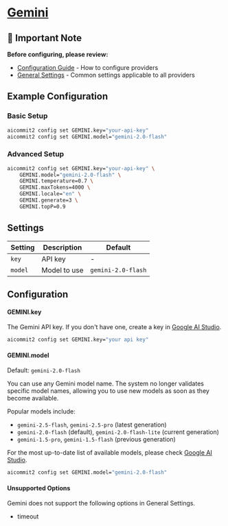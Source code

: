 # <a href="https://gemini.google.com/" target="_blank">Gemini</a>

## 📌 Important Note

**Before configuring, please review:**

- [Configuration Guide](../../README.md#configuration) - How to configure providers
- [General Settings](../../README.md#general-settings) - Common settings applicable to all providers

## Example Configuration

### Basic Setup

```sh
aicommit2 config set GEMINI.key="your-api-key"
aicommit2 config set GEMINI.model="gemini-2.0-flash"
```

### Advanced Setup

```sh
aicommit2 config set GEMINI.key="your-api-key" \
    GEMINI.model="gemini-2.0-flash" \
    GEMINI.temperature=0.7 \
    GEMINI.maxTokens=4000 \
    GEMINI.locale="en" \
    GEMINI.generate=3 \
    GEMINI.topP=0.9
```

## Settings

| Setting | Description  | Default            |
| ------- | ------------ | ------------------ |
| `key`   | API key      | -                  |
| `model` | Model to use | `gemini-2.0-flash` |

## Configuration

#### GEMINI.key

The Gemini API key. If you don't have one, create a key in [Google AI Studio](https://aistudio.google.com/app/apikey).

```sh
aicommit2 config set GEMINI.key="your api key"
```

#### GEMINI.model

Default: `gemini-2.0-flash`

You can use any Gemini model name. The system no longer validates specific model names, allowing you to use new models as soon as they become available.

Popular models include:
- `gemini-2.5-flash`, `gemini-2.5-pro` (latest generation)
- `gemini-2.0-flash` (default), `gemini-2.0-flash-lite` (current generation)  
- `gemini-1.5-pro`, `gemini-1.5-flash` (previous generation)

For the most up-to-date list of available models, please check [Google AI Studio](https://aistudio.google.com/). 

```sh
aicommit2 config set GEMINI.model="gemini-2.0-flash"
```

#### Unsupported Options

Gemini does not support the following options in General Settings.

- timeout
